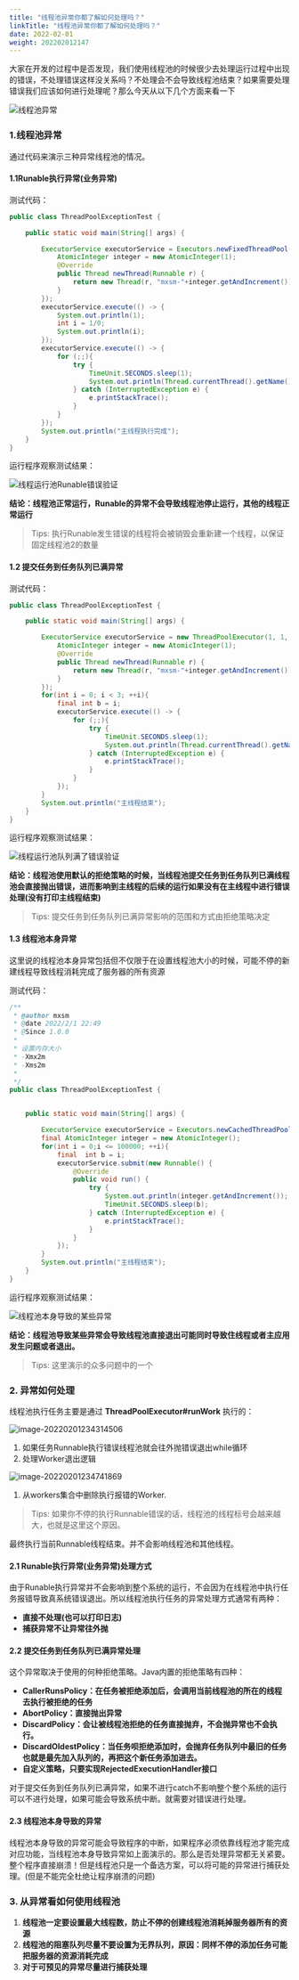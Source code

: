 ```yaml
---
title: "线程池异常你都了解如何处理吗？"
linkTitle: "线程池异常你都了解如何处理吗？"
date: 2022-02-01
weight: 202202012147
---
```


大家在开发的过程中是否发现，我们使用线程池的时候很少去处理运行过程中出现的错误，不处理错误这样没关系吗？不处理会不会导致线程池结束？如果需要处理错误我们应该如何进行处理呢？那么今天从以下几个方面来看一下

![线程池异常](https://raw.githubusercontent.com/mxsm/picture/main/java/concurrencemultithreading/%E7%BA%BF%E7%A8%8B%E6%B1%A0%E5%BC%82%E5%B8%B8.png)

### 1.线程池异常

通过代码来演示三种异常线程池的情况。

#### 1.1Runable执行异常(业务异常)

测试代码：

```java
public class ThreadPoolExceptionTest {

    public static void main(String[] args) {

        ExecutorService executorService = Executors.newFixedThreadPool(2, new ThreadFactory() {
            AtomicInteger integer = new AtomicInteger(1);
            @Override
            public Thread newThread(Runnable r) {
                return new Thread(r, "mxsm-"+integer.getAndIncrement());
            }
        });
        executorService.execute(() -> {
            System.out.println(1);
            int i = 1/0;
            System.out.println(i);
        });
        executorService.execute(() -> {
            for (;;){
                try {
                    TimeUnit.SECONDS.sleep(1);
                    System.out.println(Thread.currentThread().getName()+" 当前时间："+System.currentTimeMillis());
                } catch (InterruptedException e) {
                    e.printStackTrace();
                }
            }
        });
        System.out.println("主线程执行完成");
    }
}
```

运行程序观察测试结果：

![线程运行池Runable错误验证](https://raw.githubusercontent.com/mxsm/picture/main/java/concurrencemultithreading/%E7%BA%BF%E7%A8%8B%E8%BF%90%E8%A1%8C%E6%B1%A0Runable%E9%94%99%E8%AF%AF%E9%AA%8C%E8%AF%81.gif)

**结论：线程池正常运行，Runable的异常不会导致线程池停止运行，其他的线程正常运行**

> Tips: 执行Runable发生错误的线程将会被销毁会重新建一个线程，以保证固定线程池2的数量

#### 1.2 提交任务到任务队列已满异常

测试代码：

```java
public class ThreadPoolExceptionTest {

    public static void main(String[] args) {

        ExecutorService executorService = new ThreadPoolExecutor(1, 1, 100, TimeUnit.SECONDS,new ArrayBlockingQueue<>(1),new ThreadFactory(){
            AtomicInteger integer = new AtomicInteger(1);
            @Override
            public Thread newThread(Runnable r) {
                return new Thread(r, "mxsm-"+integer.getAndIncrement());
            }
        });
        for(int i = 0; i < 3; ++i){
            final int b = i;
            executorService.execute(() -> {
                for (;;){
                    try {
                        TimeUnit.SECONDS.sleep(1);
                        System.out.println(Thread.currentThread().getName()+ b +" 当前时间："+System.currentTimeMillis());
                    } catch (InterruptedException e) {
                        e.printStackTrace();
                    }
                }
            });
        }
        System.out.println("主线程结束");
    }
}
```

运行程序观察测试结果：

![线程运行池队列满了错误验证](https://raw.githubusercontent.com/mxsm/picture/main/java/concurrencemultithreading/%E7%BA%BF%E7%A8%8B%E8%BF%90%E8%A1%8C%E6%B1%A0%E9%98%9F%E5%88%97%E6%BB%A1%E4%BA%86%E9%94%99%E8%AF%AF%E9%AA%8C%E8%AF%81.gif)

**结论：线程池使用默认的拒绝策略的时候，当线程池提交任务到任务队列已满线程池会直接抛出错误，进而影响到主线程的后续的运行如果没有在主线程中进行错误处理(没有打印主线程结束)**

> Tips: 提交任务到任务队列已满异常影响的范围和方式由拒绝策略决定

#### 1.3 线程池本身异常

这里说的线程池本身异常包括但不仅限于在设置线程池大小的时候，可能不停的新建线程导致线程消耗完成了服务器的所有资源

测试代码：

```java
/**
 * @author mxsm
 * @date 2022/2/1 22:49
 * @Since 1.0.0
 *
 * 设置内存大小
 * -Xmx2m
 * -Xms2m
 *
 */
public class ThreadPoolExceptionTest {


    public static void main(String[] args) {

        ExecutorService executorService = Executors.newCachedThreadPool();
        final AtomicInteger integer = new AtomicInteger();
        for(int i = 0;i <= 100000; ++i){
            final  int b = i;
            executorService.submit(new Runnable() {
                @Override
                public void run() {
                    try {
                        System.out.println(integer.getAndIncrement());
                        TimeUnit.SECONDS.sleep(b);
                    } catch (InterruptedException e) {
                        e.printStackTrace();
                    }
                }
            });
        }
        System.out.println("主线程结束");
    }
}
```

运行程序观察测试结果：

![线程池本身导致的某些异常](https://raw.githubusercontent.com/mxsm/picture/main/java/concurrencemultithreading/%E7%BA%BF%E7%A8%8B%E6%B1%A0%E6%9C%AC%E8%BA%AB%E5%AF%BC%E8%87%B4%E7%9A%84%E6%9F%90%E4%BA%9B%E5%BC%82%E5%B8%B8.gif)

**结论：线程池导致某些异常会导致线程池直接退出可能同时导致住线程或者主应用发生问题或者退出。**

> Tips: 这里演示的众多问题中的一个

### 2. 异常如何处理

线程池执行任务主要是通过 **ThreadPoolExecutor#runWork** 执行的：

![image-20220201234314506](https://raw.githubusercontent.com/mxsm/picture/main/java/concurrencemultithreading/image-20220201234314506.png)

1. 如果任务Runnable执行错误线程池就会往外抛错误退出while循环
2. 处理Worker退出逻辑

![image-20220201234741869](https://raw.githubusercontent.com/mxsm/picture/main/java/concurrencemultithreading/image-20220201234741869.png)

1. 从workers集合中删除执行报错的Worker.

> Tips: 如果你不停的执行Runnable错误的话，线程池的线程标号会越来越大，也就是这里这个原因。

最终执行当前Runnable线程结束。并不会影响线程池和其他线程。

#### 2.1 Runable执行异常(业务异常)处理方式

由于Runable执行异常并不会影响到整个系统的运行，不会因为在线程池中执行任务报错导致真系统错误退出。所以线程池执行任务的异常处理方式通常有两种：

- **直接不处理(也可以打印日志)**
- **捕获异常不让异常往外抛**

#### 2.2 提交任务到任务队列已满异常处理

这个异常取决于使用的何种拒绝策略。Java内置的拒绝策略有四种：

- **CallerRunsPolicy：在任务被拒绝添加后，会调用当前线程池的所在的线程去执行被拒绝的任务**
- **AbortPolicy：直接抛出异常**
- **DiscardPolicy：会让被线程池拒绝的任务直接抛弃，不会抛异常也不会执行。**
- **DiscardOldestPolicy：当任务呗拒绝添加时，会抛弃任务队列中最旧的任务也就是最先加入队列的，再把这个新任务添加进去。**
- **自定义策略，只要实现RejectedExecutionHandler接口**

对于提交任务到任务队列已满异常，如果不进行catch不影响整个整个系统的运行可以不进行处理，如果可能会导致系统中断。就需要对错误进行处理。

#### 2.3 线程池本身导致的异常

线程池本身导致的异常可能会导致程序的中断，如果程序必须依靠线程池才能完成对应功能，当线程池本身导致异常如上面演示的。那么是否处理异常都无关紧要。整个程序直接崩溃！但是线程池只是一个备选方案，可以将可能的异常进行捕获处理。(但是不能完全杜绝让程序崩溃的问题)

### 3. 从异常看如何使用线程池

1. **线程池一定要设置最大线程数，防止不停的创建线程池消耗掉服务器所有的资源**
2. **线程池的阻塞队列尽量不要设置为无界队列，原因：同样不停的添加任务可能把服务器的资源消耗完成**
3. **对于可预见的异常尽量进行捕获处理**

